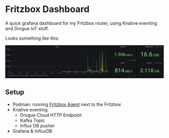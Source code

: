# Fritzbox Dashboard

A quick grafana dashboard for my Fritzbox router, using Knative eventing and Drogue IoT stuff.

Looks something like this:

![Screenshot](images/example.png)

## Setup

* Podman: running [Fritzbox Agent](https://github.com/ctron/fritzbox-agent) next to the Fritzbox
* Knative eventing:
  * Drogue Cloud HTTP Endpoint
  * Kafka Topic
  * Influx DB pusher
* Grafana & InfluxDB
